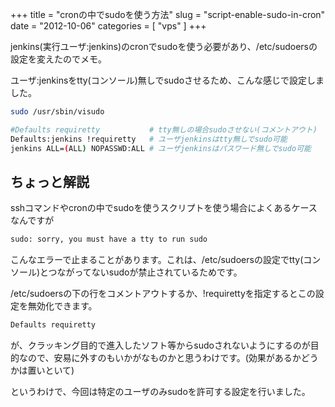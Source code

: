 +++
title = "cronの中でsudoを使う方法"
slug = "script-enable-sudo-in-cron"
date = "2012-10-06"
categories = [ "vps" ]
+++

jenkins(実行ユーザ:jenkins)のcronでsudoを使う必要があり、/etc/sudoersの設定を変えたのでメモ。

ユーザ:jenkinsをtty(コンソール)無しでsudoさせるため、こんな感じで設定しました。

``` bash
sudo /usr/sbin/visudo

#Defaults requiretty           # tty無しの場合sudoさせない(コメントアウト)
Defaults:jenkins !requiretty   # ユーザjenkinsはtty無しでsudo可能
jenkins ALL=(ALL) NOPASSWD:ALL # ユーザjenkinsはパスワード無しでsudo可能
```

## ちょっと解説

sshコマンドやcronの中でsudoを使うスクリプトを使う場合によくあるケースなんですが

``` bash
sudo: sorry, you must have a tty to run sudo
```

こんなエラーで止まることがあります。これは、/etc/sudoersの設定でtty(コンソール)とつながってないsudoが禁止されているためです。

/etc/sudoersの下の行をコメントアウトするか、!requirettyを指定するとこの設定を無効化できます。

``` bash
Defaults requiretty
```

が、クラッキング目的で進入したソフト等からsudoされないようにするのが目的なので、安易に外すのもいかがなものかと思うわけです。(効果があるかどうかは置いといて)

というわけで、今回は特定のユーザのみsudoを許可する設定を行いました。

